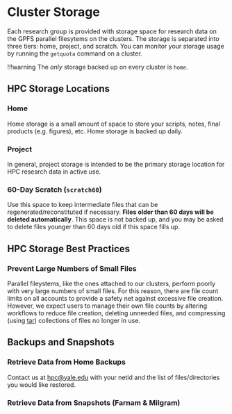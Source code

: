 # Cluster Storage

Each research group is provided with storage space for research data on the GPFS parallel filesytems on the clusters. The storage is separated into three tiers: home, project, and scratch. You can monitor your storage usage by running the `getquota` command on a cluster.

!!!warning
    The _only_ storage backed up on every cluster is `home`.

## HPC Storage Locations

### Home

Home storage is a small amount of space to store your scripts, notes, final products (e.g. figures), etc. Home storage is backed up daily.

### Project

In general, project storage is intended to be the primary storage location for HPC research data in active use.

### 60-Day Scratch (`scratch60`)

Use this space to keep intermediate files that can be regenerated/reconstituted if necessary. **Files older than 60 days will be deleted automatically**. This space is not backed up, and you may be asked to delete files younger than 60 days old if this space fills up.

## HPC Storage Best Practices

### Prevent Large Numbers of Small Files

Parallel fileystems, like the ones attached to our clusters, perform poorly with very large numbers of small files. For this reason, there are file count limits on all accounts to provide a safety net against excessive file creation. However, we expect users to manage their own file counts by altering workflows to reduce file creation, deleting unneeded files, and compressing (using [tar](/online-tutorials/#how-create-and-extract-a-tar-or-targz-archive)) collections of files no longer in use.

## Backups and Snapshots

### Retrieve Data from Home Backups

Contact us at [hpc@yale.edu](mailto:hpc@yale.edu) with your netid and the list of files/directories you would like restored.

### Retrieve Data from Snapshots (Farnam & Milgram)

